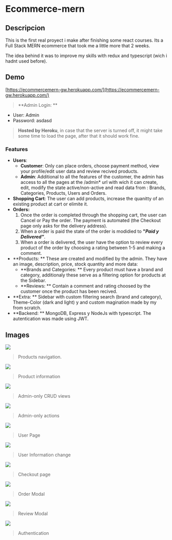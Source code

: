 # Ecommerce-mern

## Descripcion

This is the first real proyect i make after finishing some react courses. Its a Full Stack MERN ecommerce that took me a little more that 2 weeks.

The idea behind it was to improve my skills with redux and typescript (wich i hadnt used before).

## Demo

[https://ecommercemern-gw.herokuapp.com/](https://ecommercemern-gw.herokuapp.com/)

> **Admin Login: **

- User: Admin
- Password: asdasd

> **Hosted by Heroku**, in case that the server is turned off, it might take some time to load the page, after that it should work fine.

### Features

- **Users**:
  - **Customer**: Only can place orders, choose payment method, view your profile/edit user data and review recived products.
  - **Admin**: Additional to all the features of the customer, the admin has access to all the pages at the /admin\* url with wich it can create, edit, modify the state active/non-active and read data from : Brands, Categories, Products, Users and Orders.
- **Shopping Cart**: The user can add products, increase the quanitty of an existing product at cart or elimite it.
- **Orders:**
  1. Once the order is completed through the shopping cart, the user can Cancel or Pay the order. The payment is automated (the Checkout page only asks for the delivery address).
  2. When a order is paid the state of the order is modidied to **"_Paid y Delivered"_**.
  3. When a order is delivered, the user have the option to review every product of the order by choosing a rating between 1-5 and making a comment.
- **Products: ** These are created and modified by the admin. They have an image, description, price, stock quantity and more data:
  - **Brands and Categories: ** Every product must have a brand and category, additionaly these serve as a filtering option for products at the Sidebar.
  - **Reviews: ** Contain a comment and rating choosed by the customer once the product has been recived.
- **Extra: ** Sidebar with custom filtering search (brand and category), Theme-Color (dark and light) y and custom magination made by my from scratch.
- **Backend: ** MongoDB, Express y NodeJs with typescript. The autentication was made using JWT.

## Images

![](https://i.imgur.com/fhm9HAI.png)

> Products navigation.

![](https://i.imgur.com/PvmpGOU.png)

> Product information

![](https://i.imgur.com/RazGkFt.png)

> Admin-only CRUD views

![](https://i.imgur.com/amoMjfz.png)

> Admin-only actions

![](https://i.imgur.com/9uGEokX.png)

> User Page

![](https://i.imgur.com/zaZcpMT.png)

> User Information change

![](https://i.imgur.com/737MjL4.png)

> Checkout page

![](https://i.imgur.com/TImZ6PQ.png)

> Order Modal

![](https://i.imgur.com/BclbCcH.png)

> Review Modal

![](https://i.imgur.com/hedlDAp.png)

> Authentication
